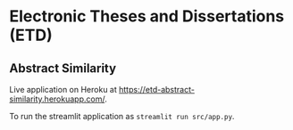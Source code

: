 # Electronic Theses and Dissertations (ETD)
## Abstract Similarity

Live application on Heroku at https://etd-abstract-similarity.herokuapp.com/.

To run the streamlit application as `streamlit run src/app.py`.
